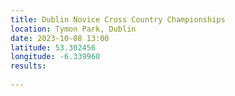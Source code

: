 ```yaml
---
title: Dublin Novice Cross Country Championships
location: Tymon Park, Dublin
date: 2023-10-08 13:00
latitude: 53.302456
longitude: -6.339960
results:
  
---
```

